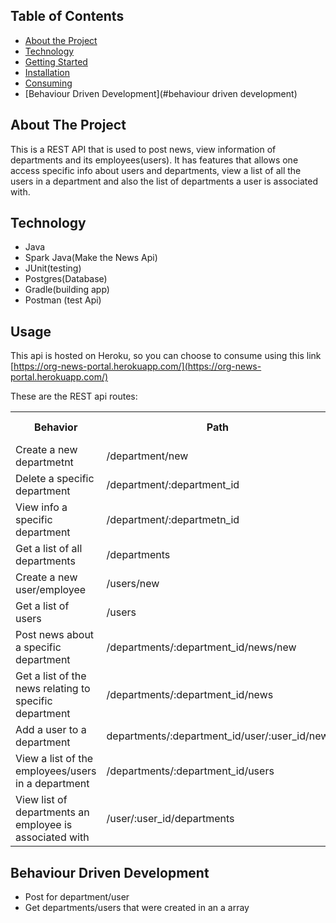 ## Table of Contents

* [About the Project](#about-the-project)
* [Technology](#technology)
* [Getting Started](#getting-started)
* [Installation](#installation)
* [Consuming](#consuming)
* [Behaviour Driven Development](#behaviour driven development)

## About The Project
This is a REST API that is used to post news, view information of departments and its employees(users). It has features that allows one access specific info about users and departments, view a list of all the users in a department and also the list of departments a user is associated with.

## Technology
* Java
* Spark Java(Make the News Api)
* JUnit(testing)
* Postgres(Database)
* Gradle(building app)
* Postman (test Api)


## Usage

This api is hosted on Heroku, so you can choose to consume using this link [https://org-news-portal.herokuapp.com/](https://org-news-portal.herokuapp.com/)

These are the REST api routes:

<table>
  <tr>
    <th>Behavior</th>
    <th>Path</th>
    <th>Http Verb</th>
  </tr>
  <tr>
    <td>Create a new departmetnt</td>
    <td>/department/new</td>
    <td>POST</td>
  </tr>
  <tr>
    <td>Delete a specific department</td>
    <td>/department/:department_id</td>
    <td>DELETE</td>
  </tr>
  <tr>
    <td>View info a specific department</td>
    <td>/department/:departmetn_id</td>
    <td>GET</td>
  </tr>
  <tr>
    <td>Get a list of all departments</td>
    <td>/departments</td>
    <td>GET</td>
  </tr>
  <tr>
    <td>Create a new user/employee</td>
    <td>/users/new</td>
    <td>POST</td>
  </tr>
  <tr>
    <td>Get a list of users</td>
    <td>/users</td>
    <td>GET</td>
  </tr>
  <tr>
    <td>Post news about a specific department</td>
    <td>/departments/:department_id/news/new</td>
    <td>POST</td>
  </tr>
  <tr>
    <td>Get a list of the news relating to specific department</td>
    <td>/departments/:department_id/news</td>
    <td>GET</td>
  </tr>
  <tr>
    <td>Add a user to a department</td>
    <td>departments/:department_id/user/:user_id/new</td>
    <td>POST</td>
  </tr>
  <tr>
    <td>View a list of the employees/users in a department</td>
    <td>/departments/:department_id/users</td>
    <td>GET</td>
  </tr>
  <tr>
    <td>View list of departments an employee is associated with</td>
    <td>/user/:user_id/departments</td>
    <td>GET</td>
  </tr>
</table>

## Behaviour Driven Development

* Post for department/user
* Get departments/users that were created in an a array